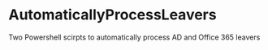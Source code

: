 # AutomaticallyProcessLeavers
Two Powershell scirpts to automatically process AD and Office 365 leavers
